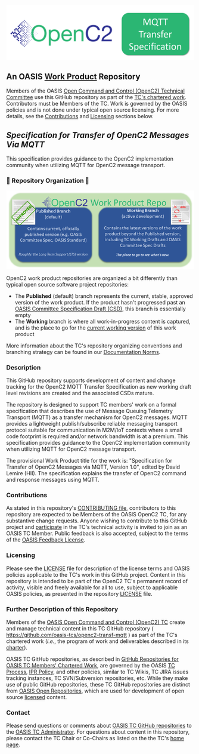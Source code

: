 ![OpenC2](images/mqtt-logo-header.png)

## An OASIS [Work Product](https://www.oasis-open.org/policies-guidelines/oasis-defined-terms-2018-05-22/#dWorkProduct) Repository

Members of the OASIS [Open Command and Control (OpenC2) Technical
Committee](https://www.oasis-open.org/committees/tc_home.php?wg_abbrev=openc2)
use this GitHub repository as part of the [TC's chartered
work](https://www.oasis-open.org/committees/openc2/charter.php).
Contributors must be Members of the TC. Work is governed by the
OASIS policies and is not done under typical open source
licensing. For more details, see the
[Contributions](#contributions) and [Licensing](#licensing)
sections below. 

## _Specification for Transfer of OpenC2 Messages Via MQTT_

This specification provides guidance to the OpenC2 implementation
community when utilizing MQTT for OpenC2 message transport.

### :twisted_rightwards_arrows: Repository Organization :twisted_rightwards_arrows:

![branches](images/repo-branches.png)

OpenC2 work product repositories are organized a bit differently
than typical open source software project repositories:

* The **Published** (default) branch represents the current,
  stable, approved version of the work product. If the product
  hasn't progressed past an [OASIS Committee Specification Draft
  (CSD)](https://www.oasis-open.org/policies-guidelines/tc-process-2017-05-26/#committeeDraft),
  this branch is essentially empty
* The **Working** branch is where all work-in-progress content is
  captured, and is the place to go for the [current working
  version](https://github.com/oasis-tcs/openc2-transf-mqtt/blob/working/transf-mqtt-v1.0.md)
  of this work product

More information about the TC's repository organizing conventions
and branching strategy can be found in our [Documentation
Norms](https://github.com/oasis-tcs/openc2-tc-ops/blob/main/Documentation-Norms.md#433-configure-repository).

<div>
<h3>Description</h3>

<p>This GitHub repository supports development of content and change tracking for the OpenC2 MQTT Transfer Specification as new working draft level revisions are created and the associated CSDs mature. 

The repository is designed to support TC members' work on a
formal specification that describes the use of Message Queuing
Telemetry Transport (MQTT) as a transfer mechanism for OpenC2
messages. MQTT provides a lightweight publish/subscribe reliable
messaging transport protocol suitable for communication in
M2M/IoT contexts where a small code footprint is required and/or
network bandwidth is at a premium.  This specification provides
guidance to the OpenC2 implementation community when utilizing
MQTT for OpenC2 message transport.

The provisional Work Product title for the work is:
"Specification for Transfer of OpenC2 Messages via MQTT, Version
1.0", edited by David Lemire (HII). The specification explains
the transfer of OpenC2 command and response messages using MQTT.
</div>

### Contributions
<div>
<p>As stated in this repository's <a href="https://github.com/oasis-tcs/openc2-transf-mqtt/blob/master/CONTRIBUTING.md">CONTRIBUTING file</a>, contributors to this repository are expected to be Members of the OASIS OpenC2 TC, for any substantive change requests.  Anyone wishing to contribute to this GitHub project and <a href="https://www.oasis-open.org/join/participation-instructions">participate</a> in the TC's technical activity is invited to join as an OASIS TC Member.  Public feedback is also accepted, subject to the terms of the <a href="https://www.oasis-open.org/policies-guidelines/ipr#appendixa">OASIS Feedback License</a>.</p>
</div>


### Licensing

<div>
<p>Please see the <a href="https://github.com/oasis-tcs/openc2-transf-mqtt/blob/master/LICENSE.md">LICENSE</a> file for description of the license terms and OASIS policies applicable to the TC's work in this GitHub project. Content in this repository is intended to be part of the OpenC2 TC's permanent record of activity, visible and freely available for all to use, subject to applicable OASIS policies, as presented in the repository <a href="https://github.com/oasis-tcs/openc2-transf-mqtt/blob/master/LICENSE.md">LICENSE</a> file.</p>
</div>

<div>
<h3>Further Description of this Repository</h3>

<p>Members of the <a href="https://www.oasis-open.org/committees/openc2/">OASIS Open Command and Control (OpenC2) TC</a> create and manage technical content in this TC GitHub repository ( <a href="https://github.com/oasis-tcs/openc2-transf-mqtt">https://github.com/oasis-tcs/openc2-transf-mqtt</a> ) as part of the TC's chartered work (<i>i.e.</i>, the program of work and deliverables described in its <a href="https://www.oasis-open.org/committees/openc2/charter.php">charter</a>).</p>

<p>OASIS TC GitHub repositories, as described in <a href="https://www.oasis-open.org/resources/tcadmin/github-repositories-for-oasis-tc-members-chartered-work">GitHub Repositories for OASIS TC Members' Chartered Work</a>, are governed by the OASIS <a href="https://www.oasis-open.org/policies-guidelines/tc-process">TC Process</a>, <a href="https://www.oasis-open.org/policies-guidelines/ipr">IPR Policy</a>, and other policies, similar to TC Wikis, TC JIRA issues tracking instances, TC SVN/Subversion repositories, etc.  While they make use of public GitHub repositories, these TC GitHub repositories are distinct from <a href="https://www.oasis-open.org/resources/open-repositories">OASIS Open Repositories</a>, which are used for development of open source <a href="https://www.oasis-open.org/resources/open-repositories/licenses">licensed</a> content.</p>
</div>

<div>
<h3>Contact</h3>
<p>Please send questions or comments about <a href="https://www.oasis-open.org/resources/tcadmin/github-repositories-for-oasis-tc-members-chartered-work">OASIS TC GitHub repositories</a> to the <a href="mailto:tc-admin@oasis-open.org">OASIS TC Administrator</a>.  For questions about content in this repository, please contact the TC Chair or Co-Chairs as listed on the the <tc short name> TC's <a href="https://www.oasis-open.org/committees/tc_home.php?wg_abbrev=openc2">home page</a>.</p>
</div>
